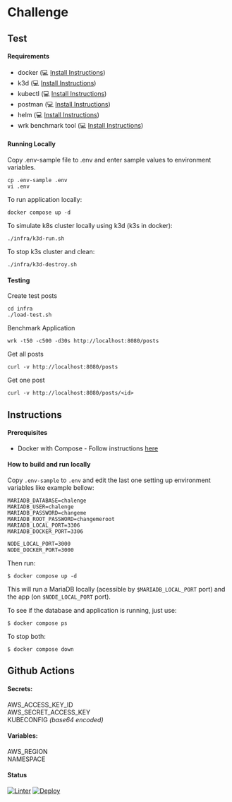 # Challenge

## Test

#### Requirements

- docker (💻 [Install Instructions](https://docs.docker.com/engine/install/ubuntu/))
- k3d (💻 [Install Instructions](https://k3d.io/))
- kubectl (💻 [Install Instructions](https://kubernetes.io/docs/tasks/tools/install-kubectl-linux/))
- postman (💻 [Install Instructions](https://www.postman.com/))
- helm (💻 [Install Instructions](https://helm.sh/))
- wrk benchmark tool (💻 [Install Instructions](https://github.com/wg/wrk))

#### Running Locally

Copy .env-sample file to .env and enter sample values to environment variables.

```
cp .env-sample .env
vi .env
```

To run application locally:

```
docker compose up -d
```

To simulate k8s cluster locally using k3d (k3s in docker):

```
./infra/k3d-run.sh

```

To stop k3s cluster and clean:

```
./infra/k3d-destroy.sh
```

#### Testing

Create test posts

```
cd infra
./load-test.sh
```

Benchmark Application

```
wrk -t50 -c500 -d30s http://localhost:8080/posts
```

Get all posts

```
curl -v http://localhost:8080/posts
```

Get one post

```
curl -v http://localhost:8080/posts/<id>
```



## Instructions

#### Prerequisites

- Docker with Compose - Follow instructions [here](https://docs.docker.com/engine/install/ubuntu/ "Install Docker Engine on Ubuntu")

#### How to build and run locally

Copy `.env-sample` to `.env` and edit the last one setting up environment variables like example bellow:

```
MARIADB_DATABASE=chalenge
MARIADB_USER=chalenge
MARIADB_PASSWORD=changeme
MARIADB_ROOT_PASSWORD=changemeroot
MARIADB_LOCAL_PORT=3306
MARIADB_DOCKER_PORT=3306

NODE_LOCAL_PORT=3000
NODE_DOCKER_PORT=3000
```

Then run:

```
$ docker compose up -d
```

This will run a MariaDB locally (acessible by `$MARIADB_LOCAL_PORT` port) and the app (on `$NODE_LOCAL_PORT` port).

To see if the database and application is running, just use:

```
$ docker compose ps
```

To stop both:

```
$ docker compose down
```

## Github Actions

#### Secrets:

AWS_ACCESS_KEY_ID <br />
AWS_SECRET_ACCESS_KEY <br />
KUBECONFIG <i>(base64 encoded)</i> <br />

#### Variables:

AWS_REGION <br />
NAMESPACE <br />

#### Status

[![Linter](https://github.com/rldourado/challenge/actions/workflows/linter.yml/badge.svg)](https://github.com/rldourado/challenge) [![Deploy](https://github.com/rldourado/challenge/actions/workflows/deploy.yml/badge.svg)](https://github.com/rldourado/challenge)
